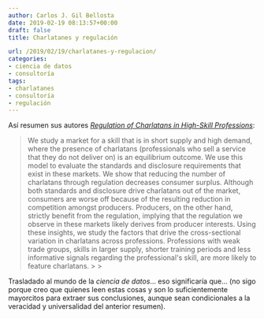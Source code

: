 ```yaml
---
author: Carlos J. Gil Bellosta
date: 2019-02-19 08:13:57+00:00
draft: false
title: Charlatanes y regulación

url: /2019/02/19/charlatanes-y-regulacion/
categories:
- ciencia de datos
- consultoría
tags:
- charlatanes
- consultoría
- regulación
---
```





Así resumen sus autores _[Regulation of Charlatans in High-Skill Professions](https://papers.ssrn.com/sol3/papers.cfm?abstract_id=2979134)_:







<blockquote>We study a market for a skill that is in short supply and high demand, where the presence of charlatans (professionals who sell a service that they do not deliver on) is an equilibrium outcome. We use this model to evaluate the standards and disclosure requirements that exist in these markets. We show that reducing the number of charlatans through regulation decreases consumer surplus. Although both standards and disclosure drive charlatans out of the market, consumers are worse off because of the resulting reduction in competition amongst producers. Producers, on the other hand, strictly benefit from the regulation, implying that the regulation we observe in these markets likely derives from producer interests. Using these insights, we study the factors that drive the cross-sectional variation in charlatans across professions. Professions with weak trade groups, skills in larger supply, shorter training periods and less informative signals regarding the professional's skill, are more likely to feature charlatans.
>
> </blockquote>







Trasladado al mundo de la _ciencia de datos_... eso significaría que... (no sigo porque creo que quienes leen estas cosas y son lo suficientemente mayorcitos para extraer sus conclusiones, aunque sean condicionales a la veracidad y universalidad del anterior resumen).



